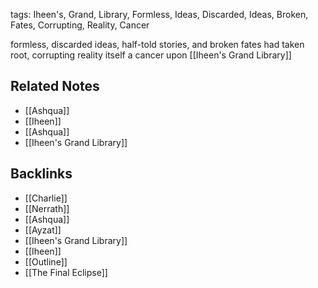 tags: Iheen's, Grand, Library, Formless, Ideas, Discarded, Ideas, Broken, Fates, Corrupting, Reality, Cancer

formless, discarded ideas, half-told stories, and broken fates had taken root, corrupting reality itself a cancer upon [[Iheen's Grand Library]]

## Related Notes
- [[Ashqua]]
- [[Iheen]]
- [[Ashqua]]
- [[Iheen's Grand Library]]

## Backlinks
- [[Charlie]]
- [[Nerrath]]
- [[Ashqua]]
- [[Ayzat]]
- [[Iheen's Grand Library]]
- [[Iheen]]
- [[Outline]]
- [[The Final Eclipse]]